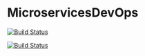 # MicroservicesDevOps

[![Build Status](https://dev.azure.com/mansoorafzal/Shopping/_apis/build/status/ShoppingClient-Pipeline?branchName=main)](https://dev.azure.com/mansoorafzal/Shopping/_build/latest?definitionId=5&branchName=main)

[![Build Status](https://dev.azure.com/mansoorafzal/Shopping/_apis/build/status/ShoppingApi-Pipeline?branchName=main)](https://dev.azure.com/mansoorafzal/Shopping/_build/latest?definitionId=4&branchName=main)
